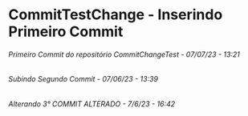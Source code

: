 # CommitTestChange - Inserindo Primeiro Commit

###### Primeiro Commit do repositório CommitChangeTest - 07/07/23 - 13:21

###### Subindo Segundo Commit - 07/06/23 - 13:39

###### Alterando 3° COMMIT ALTERADO - 7/6/23 - 16:42

